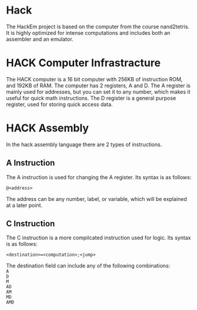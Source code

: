 # Hack
The HackEm project is based on the computer from the course nand2tetris. It is highly optimized for intense computations and includes both an assembler and an emulator.

# HACK Computer Infrastracture
The HACK computer is a 16 bit computer with 256KB of instruction ROM, and 192KB of RAM.
The computer has 2 registers, A and D.
The A register is mainly used for addresses, but you can set it to any number, which makes it useful for quick math instructions.
The D register is a general purpose register, used for storing quick access data.

# HACK Assembly
In the hack assembly language there are 2 types of instructions.
## A Instruction
The A instruction is used for changing the A register.
Its syntax is as follows:
```
@<address>
```
The address can be any number, label, or variable, which will be explained at a later point.

## C Instruction
The C instruction is a more compilcated instruction used for logic.
Its syntax is as follows:
```
<destination>=<computation>;<jump>
```
The destination field can include any of the following combinations:  
`A`  
`D`  
`M`  
`AD`  
`AM`  
`MD`  
`AMD`  
